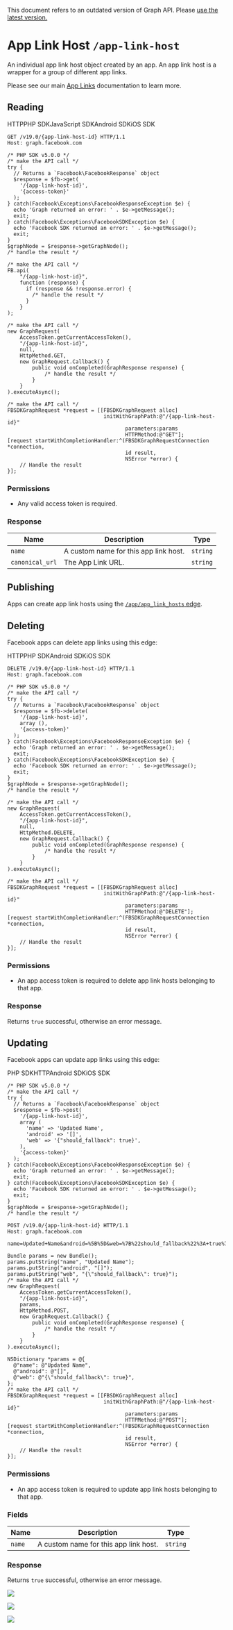 This document refers to an outdated version of Graph API. Please [use the latest version.](https://developers.facebook.com/docs/graph-api/reference/v19.0/app-link-host)

App Link Host `/app-link-host`
==============================

An individual app link host object created by an app. An app link host is a wrapper for a group of different app links.

Please see our main [App Links](https://developers.facebook.com/docs/applinks) documentation to learn more.

Reading
-------

HTTPPHP SDKJavaScript SDKAndroid SDKiOS SDK

    GET /v19.0/{app-link-host-id} HTTP/1.1
    Host: graph.facebook.com

    /* PHP SDK v5.0.0 */
    /* make the API call */
    try {
      // Returns a `Facebook\FacebookResponse` object
      $response = $fb->get(
        '/{app-link-host-id}',
        '{access-token}'
      );
    } catch(Facebook\Exceptions\FacebookResponseException $e) {
      echo 'Graph returned an error: ' . $e->getMessage();
      exit;
    } catch(Facebook\Exceptions\FacebookSDKException $e) {
      echo 'Facebook SDK returned an error: ' . $e->getMessage();
      exit;
    }
    $graphNode = $response->getGraphNode();
    /* handle the result */

    /* make the API call */
    FB.api(
        "/{app-link-host-id}",
        function (response) {
          if (response && !response.error) {
            /* handle the result */
          }
        }
    );

    /* make the API call */
    new GraphRequest(
        AccessToken.getCurrentAccessToken(),
        "/{app-link-host-id}",
        null,
        HttpMethod.GET,
        new GraphRequest.Callback() {
            public void onCompleted(GraphResponse response) {
                /* handle the result */
            }
        }
    ).executeAsync();

    /* make the API call */
    FBSDKGraphRequest *request = [[FBSDKGraphRequest alloc]
                                   initWithGraphPath:@"/{app-link-host-id}"
                                          parameters:params
                                          HTTPMethod:@"GET"];
    [request startWithCompletionHandler:^(FBSDKGraphRequestConnection *connection,
                                          id result,
                                          NSError *error) {
        // Handle the result
    }];

### Permissions

* Any valid access token is required.
    

### Response

| Name | Description | Type |
| --- | --- | --- |
| `name` | A custom name for this app link host. | `string` |
| `canonical_url` | The App Link URL. | `string` |

Publishing
----------

Apps can create app link hosts using the [`/app/app_link_hosts` edge](https://developers.facebook.com/docs/graph-api/reference/app/app_link_hosts).

Deleting
--------

Facebook apps can delete app links using this edge:

HTTPPHP SDKAndroid SDKiOS SDK

    DELETE /v19.0/{app-link-host-id} HTTP/1.1
    Host: graph.facebook.com

    /* PHP SDK v5.0.0 */
    /* make the API call */
    try {
      // Returns a `Facebook\FacebookResponse` object
      $response = $fb->delete(
        '/{app-link-host-id}',
        array (),
        '{access-token}'
      );
    } catch(Facebook\Exceptions\FacebookResponseException $e) {
      echo 'Graph returned an error: ' . $e->getMessage();
      exit;
    } catch(Facebook\Exceptions\FacebookSDKException $e) {
      echo 'Facebook SDK returned an error: ' . $e->getMessage();
      exit;
    }
    $graphNode = $response->getGraphNode();
    /* handle the result */

    /* make the API call */
    new GraphRequest(
        AccessToken.getCurrentAccessToken(),
        "/{app-link-host-id}",
        null,
        HttpMethod.DELETE,
        new GraphRequest.Callback() {
            public void onCompleted(GraphResponse response) {
                /* handle the result */
            }
        }
    ).executeAsync();

    /* make the API call */
    FBSDKGraphRequest *request = [[FBSDKGraphRequest alloc]
                                   initWithGraphPath:@"/{app-link-host-id}"
                                          parameters:params
                                          HTTPMethod:@"DELETE"];
    [request startWithCompletionHandler:^(FBSDKGraphRequestConnection *connection,
                                          id result,
                                          NSError *error) {
        // Handle the result
    }];

### Permissions

* An app access token is required to delete app link hosts belonging to that app.
    

### Response

Returns `true` successful, otherwise an error message.

Updating
--------

Facebook apps can update app links using this edge:

PHP SDKHTTPAndroid SDKiOS SDK

    /* PHP SDK v5.0.0 */
    /* make the API call */
    try {
      // Returns a `Facebook\FacebookResponse` object
      $response = $fb->post(
        '/{app-link-host-id}',
        array (
          'name' => 'Updated Name',
          'android' => '[]',
          'web' => '{"should_fallback": true}',
        ),
        '{access-token}'
      );
    } catch(Facebook\Exceptions\FacebookResponseException $e) {
      echo 'Graph returned an error: ' . $e->getMessage();
      exit;
    } catch(Facebook\Exceptions\FacebookSDKException $e) {
      echo 'Facebook SDK returned an error: ' . $e->getMessage();
      exit;
    }
    $graphNode = $response->getGraphNode();
    /* handle the result */

    POST /v19.0/{app-link-host-id} HTTP/1.1
    Host: graph.facebook.com
    
    name=Updated+Name&android=%5B%5D&web=%7B%22should_fallback%22%3A+true%7D

    Bundle params = new Bundle();
    params.putString("name", "Updated Name");
    params.putString("android", "[]");
    params.putString("web", "{\"should_fallback\": true}");
    /* make the API call */
    new GraphRequest(
        AccessToken.getCurrentAccessToken(),
        "/{app-link-host-id}",
        params,
        HttpMethod.POST,
        new GraphRequest.Callback() {
            public void onCompleted(GraphResponse response) {
                /* handle the result */
            }
        }
    ).executeAsync();

    NSDictionary *params = @{
      @"name": @"Updated Name",
      @"android": @"[]",
      @"web": @"{\"should_fallback\": true}",
    };
    /* make the API call */
    FBSDKGraphRequest *request = [[FBSDKGraphRequest alloc]
                                   initWithGraphPath:@"/{app-link-host-id}"
                                          parameters:params
                                          HTTPMethod:@"POST"];
    [request startWithCompletionHandler:^(FBSDKGraphRequestConnection *connection,
                                          id result,
                                          NSError *error) {
        // Handle the result
    }];

### Permissions

* An app access token is required to update app link hosts belonging to that app.
    

### Fields

| Name | Description | Type |
| --- | --- | --- |
| `name` | A custom name for this app link host. | `string` |

### Response

Returns `true` successful, otherwise an error message.

![](https://www.facebook.com/tr?id=675141479195042&ev=PageView&noscript=1)

![](https://www.facebook.com/tr?id=574561515946252&ev=PageView&noscript=1)

![](https://www.facebook.com/tr?id=1754628768090156&ev=PageView&noscript=1)